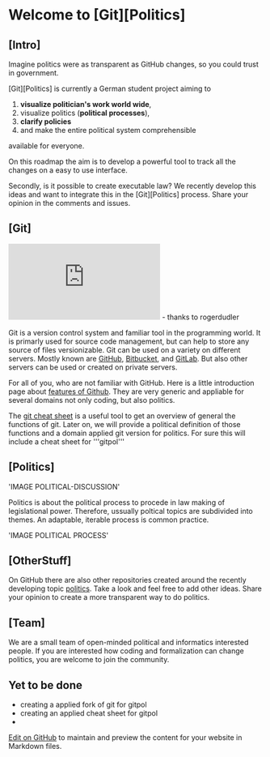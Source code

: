 # Welcome to [Git][Politics]

## [Intro]

Imagine politics were as transparent as GitHub changes, so you could trust in government.

[Git][Politics] is currently a German student project aiming to 

1. **visualize politician's work world wide**,
2. visualize politics (**political processes**),
3. **clarify policies**
4. and make the entire political system comprehensible 

available for everyone. 



On this roadmap the aim is to develop a powerful tool to track all the changes on a easy to use interface. 

Secondly, is it possible to create executable law? We recently develop this ideas and want to integrate this in the [Git][Politics] process. Share your opinion in the comments and issues.

## [Git] 

![Git Guide](https://github.com/rogerdudler/git-guide/blob/gh-pages/files/git_cheat_sheet.pdf) - thanks to rogerdudler

Git is a version control system and familiar tool in the programming world. It is primarly used for source code management, but can help to store any source of files versionizable. Git can be used on a variety on different servers. Mostly known are [GitHub](https://github.com), [Bitbucket](https://bitbucket.com), and [GitLab](https://gitlab.com). But also other servers can be used or created on private servers.

For all of you, who are not familiar with GitHub. Here is a little introduction page about [features of Github](https://github.com/features). They are very generic and appliable for several domains not only coding, but also politics. 


The [git cheat sheet](https://www.git-tower.com/blog/git-cheat-sheet) is a useful tool to get an overview of general the functions of git. Later on, we will provide a political definition of those functions and a domain applied git version for politics. For sure this will include a cheat sheet for '''gitpol'''

## [Politics]

'IMAGE POLITICAL-DISCUSSION'

Politics is about the political process to procede in law making of legislational power. Therefore, ussually poltical topics are subdivided into themes. An adaptable, iterable process is common practice. 

'IMAGE POLITICAL PROCESS'



## [OtherStuff]

On GitHub there are also other repositories created around the recently developing topic [politics](https://github.com/topics/politics). Take a look and feel free to add other ideas. Share your opinion to create a more transparent way to do politics. 

## [Team]

We are a small team of open-minded political and informatics interested people. 
If you are interested how coding and formalization can change politics, you are welcome to join the community.


## Yet to be done

- creating a applied fork of git for gitpol
- creating an applied cheat sheet for gitpol
- 

[Edit on GitHub](https://github.com/sebastianwindeck/GitPolitics/masterdocs/README.md) to maintain and preview the content for your website in Markdown files.


